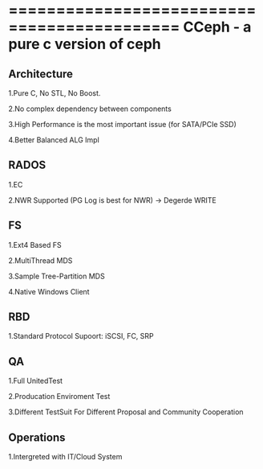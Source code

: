 ============================================
CCeph - a pure c version of ceph
============================================

Architecture
------------

1.Pure C, No STL, No Boost.

2.No complex dependency between components

3.High Performance is the most important issue (for SATA/PCIe SSD)

4.Better Balanced ALG Impl


RADOS
-----------

1.EC

2.NWR Supported (PG Log is best for NWR) -> Degerde WRITE



FS
-----------

1.Ext4 Based FS

2.MultiThread MDS

3.Sample Tree-Partition MDS

4.Native Windows Client


RBD
-----------

1.Standard Protocol Supoort: iSCSI, FC, SRP


QA
----------

1.Full UnitedTest

2.Producation Enviroment Test

3.Different TestSuit For Different Proposal and Community Cooperation


Operations
----------

1.Intergreted with IT/Cloud System
